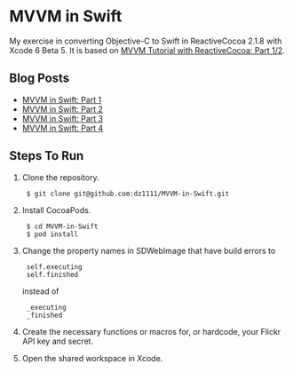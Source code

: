 MVVM in Swift
=============
My exercise in converting Objective-C to Swift in ReactiveCocoa 2.1.8 with Xcode 6 Beta 5. It is based on [MVVM
    Tutorial with ReactiveCocoa: Part 1/2](http://www.raywenderlich.com/74106/mvvm-tutorial-with-reactivecocoa-part-1">).

## Blog Posts

* [MVVM in Swift: Part 1](http://blog.ikiapps.com/post/93914146430/mvvm-vc-swift-replacement)
* [MVVM in Swift: Part 2](http://blog.ikiapps.com/post/94050561515/converting-viewmodel-to-swift-for-raywenderlich-tutorial)
* [MVVM in Swift: Part 3](http://blog.ikiapps.com/post/94282530525/translate-flickr-service-to-swift)
* [MVVM in Swift: Part 4](http://blog.ikiapps.com/post/94303519590/linking-model-and-viewmodel)

## Steps To Run

1. Clone the repository.

	    $ git clone git@github.com:dz1111/MVVM-in-Swift.git

2. Install CocoaPods.

		$ cd MVVM-in-Swift
		$ pod install

3. Change the property names in SDWebImage that have build errors to 

		self.executing
		self.finished

	instead of

		_executing
		_finished

4. Create the necessary functions or macros for, or hardcode, your Flickr API key and secret.

5. Open the shared workspace in Xcode.